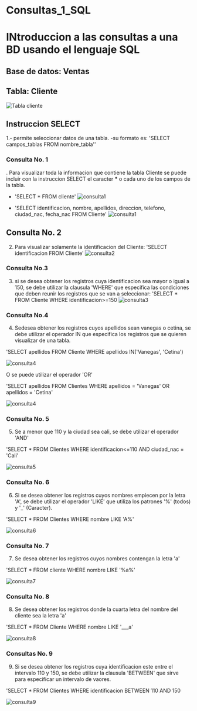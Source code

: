 # Consultas_1_SQL
# INtroduccion a las consultas a una BD usando el lenguaje SQL 

## Base de datos: Ventas 
## Tabla: Cliente 

![Tabla cliente](tabla.cliente.png "Tabla cliente")

## Instruccion SELECT
1.- permite seleccionar datos de una tabla.
-su formato es: 'SELECT campos_tablas FROM nombre_tabla''

### Consulta No. 1
. Para visualizar toda la informacion que contiene la tabla Cliente se puede incluir con la instruccion SELECT el caracter **\*** o cada uno de los campos de la tabla.

- 'SELECT * FROM cliente'
![consulta1](consulta_1_.png "consulta 1 - 1")

- 'SELECT identificacion, nombre, apellidos, direccion, telefono, ciudad_nac, fecha_nac FROM Cliente'
![consulta1](consulta1_2.png "Consulta 1 - 2")

## Consulta No. 2

2. Para visualizar solamente la identificacion del Cliente: 'SELECT identificacion FROM Cliente'
![consulta2](consulta2.png "Consulat 2")

### Consulta No.3

3. si se desea obtener los registros cuya identificacion sea mayor o igual a 150, se debe utilizar la clausula 'WHERE' que especifica las condiciones que deben reunir los registros que se van a seleccionar: 'SELECT * FROM Cliente WHERE identificacion>=150
![consulta3](consulta3.png "Consulta 3")

### Consulta No.4

4. Sedesea obtener los registros cuyos apellidos sean vanegas o cetina, se debe utilizar el operador IN que especifica los registros que se quieren visualizar de una tabla.

'SELECT apellidos FROM Cliente WHERE apellidos IN('Vanegas', 'Cetina')

![consulta4](consulta4.png "Consulta 4_1")

O se puede utilizar el operador 'OR'

'SELECT apellidos FROM Clientes WHERE apellidos = 'Vanegas' OR apellidos = 'Cetina'


![consulta4](consulta4_2.png "Consulta 4_2")

### Consulta No. 5

5. Se a menor que 110 y la ciudad sea cali, se debe utilizar el operador 'AND' 

'SELECT * FROM Clientes WHERE identificacion<=110 AND ciudad_nac = 'Cali'

![consulta5](consulta5.png "Consulta 5")

### Consulta No. 6 

6. Si se desea obtener los registros cuyos nombres empiecen por la letra 'A', se debe utilizar el operador 'LIKE' que utiliza los patrones '%' (todos) y '_' (Caracter).

'SELECT * FROM Clientes WHERE nombre LIKE 'A%'

![consulta6](consulta6.png "Consulta 6")

### Consulta No. 7

7. Se desea obtener los registros cuyos nombres contengan la letra 'a'

'SELECT * FROM cliente WHERE nombre LIKE '%a%'

![consulta7](consulta7.png "Consulta 7")

### Consulta No. 8

8. Se desea obtener los registros donde la cuarta letra del nombre del cliente sea la letra 'a' 

'SELECT * FROM Cliente WHERE nombre LIKE '___a'

![consulta8](consulta8.png "Consulta 8")

### Consultas No. 9 

9. Si se desea obtener los registros cuya identificacion este entre el intervalo 110 y 150, se debe utilizar la clausula 'BETWEEN' que sirve para especificar un intervalo de vaores.

'SELECT * FROM Clientes WHERE identificacion BETWEEN 110 AND 150

![consulta9](consulta9.png "Consulta 9")